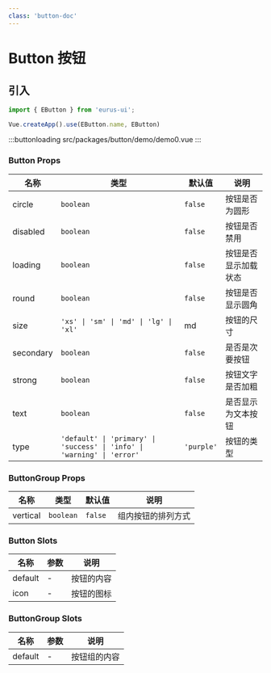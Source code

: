 ```yaml
---
class: 'button-doc'
---
```

# Button 按钮

## 引入

```javascript
import { EButton } from 'eurus-ui';

Vue.createApp().use(EButton.name, EButton)
```

:::buttonloading
src/packages/button/demo/demo0.vue
:::

### Button Props

| 名称 | 类型 | 默认值 | 说明 |
| --- | --- | --- | --- |
| circle | `boolean` | `false` | 按钮是否为圆形 |
| disabled | `boolean` | `false` | 按钮是否禁用 |
| loading | `boolean` | `false` | 按钮是否显示加载状态 |
| round | `boolean` | `false` | 按钮是否显示圆角 |
| size | `'xs' \| 'sm' \| 'md' \| 'lg' \| 'xl'` | md |按钮的尺寸 |
| secondary | `boolean` | `false` | 是否是次要按钮 |
| strong | `boolean` | `false` | 按钮文字是否加粗 |
| text | `boolean` | `false` | 是否显示为文本按钮 |
| type | `'default' \| 'primary' \| 'success' \| 'info' \| 'warning' \| 'error'` | `'purple'` | 按钮的类型 |

### ButtonGroup Props

| 名称 | 类型 | 默认值 | 说明 |
| --- | --- | --- | --- |
| vertical | `boolean` | `false` | 组内按钮的排列方式 |

### Button Slots

| 名称    | 参数 | 说明       |
| ------- | ---- | ---------- |
| default | -    | 按钮的内容 |
| icon    | -    | 按钮的图标 |

### ButtonGroup Slots

| 名称    | 参数 | 说明         |
| ------- | ---- | ------------ |
| default | -    | 按钮组的内容 |
